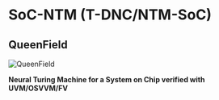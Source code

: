 # SoC-NTM (T-DNC/NTM-SoC)
## QueenField

![QueenField](../master/icon.jpg)

**Neural Turing Machine for a System on Chip verified with UVM/OSVVM/FV**
